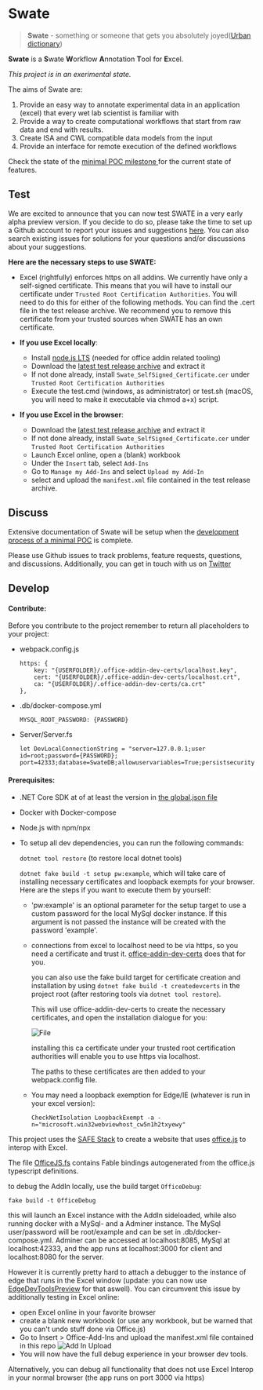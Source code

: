 Swate
=====

> **Swate** - something or someone that gets you absolutely joyed([Urban dictionary](https://www.urbandictionary.com/define.php?term=swate))

**Swate** is a **S**wate **W**orkflow **A**nnotation **T**ool for **E**xcel.

_This project is in an exerimental state._



The aims of Swate are:

1. Provide an easy way to annotate experimental data in an application (excel) that every wet lab scientist is familiar with
2. Provide a way to create computational workflows that start from raw data and end with results.
3. Create ISA and CWL compatible data models from the input
4. Provide an interface for remote execution of the defined workflows

Check the state of the [minimal POC milestone ](https://github.com/nfdi4plants/Swate/milestone/1) for the current state of features.

Test
----

We are excited to announce that you can now test SWATE in a very early alpha preview version.
If you decide to do so, please take the time to set up a Github account to report your issues and suggestions [here](https://github.com/nfdi4plants/Swate/issues).
You can also search existing issues for solutions for your questions and/or discussions about your suggestions.

**Here are the necessary steps to use SWATE:**

- Excel (rightfully) enforces https on all addins. We currently have only a self-signed certificate. 
This means that you will have to install our certificate under `Trusted Root Certification Authorities`. You will need to do this for either of the following methods.
You can find the .cert file in the test release archive.
We recommend you to remove this certificate from your trusted sources when SWATE has an own certificate. 

 - **If you use Excel locally**:
   - Install [node.js LTS](https://nodejs.org/en/) (needed for office addin related tooling)
   - Download the [latest test release archive](https://github.com/nfdi4plants/Swate/releases) and extract it
   - If not done already, install `Swate_SelfSigned_Certificate.cer` under `Trusted Root Certification Authorities`
   - Execute the test.cmd (windows, as administrator) or test.sh (macOS, you will need to make it executable via chmod a+x) script.

 - **If you use Excel in the browser**:
   - Download the [latest test release archive](https://github.com/nfdi4plants/Swate/releases) and extract it
   - If not done already, install `Swate_SelfSigned_Certificate.cer` under `Trusted Root Certification Authorities`
   - Launch Excel online, open a (blank) workbook 
   - Under the `Insert` tab, select `Add-Ins`
   - Go to `Manage my Add-Ins` and select `Upload my Add-In`
   - select and upload the `manifest.xml` file contained in the test release archive.

Discuss
-------

Extensive documentation of Swate will be setup when the [development process of a minimal POC](https://github.com/nfdi4plants/Swate/milestone/1) is complete.

Please use Github issues to track problems, feature requests, questions, and discussions. Additionally, you can get in touch with us on [Twitter](https://twitter.com/nfdi4plants)

Develop
-------

#### Contribute:

Before you contribute to the project remember to return all placeholders to your project:

-   webpack.config.js    
    ```
    https: {
        key: "{USERFOLDER}/.office-addin-dev-certs/localhost.key",
        cert: "{USERFOLDER}/.office-addin-dev-certs/localhost.crt",
        ca: "{USERFOLDER}/.office-addin-dev-certs/ca.crt"
    },
    ```
-   .db/docker-compose.yml
    ```
    MYSQL_ROOT_PASSWORD: {PASSWORD}
    ```
-   Server/Server.fs
    ```
    let DevLocalConnectionString = "server=127.0.0.1;user id=root;password={PASSWORD}; port=42333;database=SwateDB;allowuservariables=True;persistsecurityinfo=True"
    ```

#### Prerequisites:

 - .NET Core SDK at of at least the version in [the global.json file](global.json)
 - Docker with Docker-compose
 - Node.js with npm/npx
 - To setup all dev dependencies, you can run the following commands:

    `dotnet tool restore` (to restore local dotnet tools)

    `dotnet fake build -t setup pw:example`, which will take care of installing necessary certificates and loopback exempts for your browser. Here are the steps if you want to execute them by yourself:

    - 'pw:example' is an optional parameter for the setup target to use a custom password for the local MySql docker instance. If this argument is not passed the instance will be created with the password 'example'.

    - connections from excel to localhost need to be via https, so you need a certificate and trust it. [office-addin-dev-certs](https://www.npmjs.com/package/office-addin-dev-certs?activeTab=versions) does that for you.

        you can also use the fake build target for certificate creation and installation by using `dotnet fake build -t createdevcerts` in the project root (after restoring tools via `dotnet tool restore`).

        This will use office-addin-dev-certs to create the necessary certificates, and open the installation dialogue for you:

        ![File](docsrc/files/img/file.png)

        installing this ca certificate under your trusted root certification authorities will enable you to use https via localhost.

        The paths to these certificates are then added to your webpack.config file.

     - You may need a loopback exemption for Edge/IE (whatever is run in your excel version): 

        `CheckNetIsolation LoopbackExempt -a -n="microsoft.win32webviewhost_cw5n1h2txyewy"`

This project uses the [SAFE Stack](https://github.com/SAFE-Stack) to create a website that uses [office.js](https://github.com/OfficeDev/office-js) to interop with Excel.

The file [OfficeJS.fs](src/Client/OfficeJS.fs) contains Fable bindings autogenerated from the office.js typescript definitions.

to debug the AddIn locally, use the build target `OfficeDebug`:

`fake build -t OfficeDebug`

this will launch an Excel instance with the AddIn sideloaded, while also running docker with a MySql- and a Adminer instance.
The MySql user/password will be root/example and can be set in .db/docker-compose.yml.
Adminer can be accessed at localhost:8085, MySql at localhost:42333, and the app runs at localhost:3000 for client and localhost:8080 for the server.

However it is currently pretty hard to attach a debugger to the instance of edge that runs in
the Excel window (update: you can now use [EdgeDevToolsPreview](https://www.microsoft.com/en-us/p/microsoft-edge-devtools-preview/9mzbfrmz0mnj?activetab=pivot:overviewtab) for that aswell). You can circumvent this issue by additionally testing in Excel online:

 - open Excel online in your favorite browser
 - create a blank new workbook (or use any workbook, but be warned that you can't undo stuff done via Office.js) 
 - Go to Insert > Office-Add-Ins and upload the manifest.xml file contained in this repo
    ![Add In Upload](docsrc/files/img/AddInUpload.png)
 - You will now have the full debug experience in your browser dev tools.

Alternatively, you can debug all functionality that does not use Excel Interop in your normal browser (the app runs on port 3000 via https)

